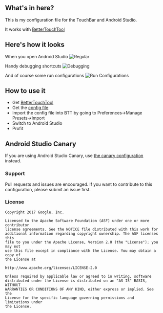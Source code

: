 ## What's in here?

This is my configuration file for the TouchBar and Android Studio.

It works with [BetterTouchTool](https://www.boastr.net)

## Here's how it looks

When you open Android Studio
![Regular](assets/regular.png "Regular")

Handy debugging shortcuts
![Debugging](assets/debugging.png "Debugging view")

And of course some run configurations
![Run Configurations](assets/run-config.png "Run Configurations")

## How to use it

  * Get [BetterTouchTool](https://www.boastr.net)
  * Get the [config file](btt-android-studio-config.json?raw=true)
  * Import the config file into BTT by going to Preferences->Manage Presets->Import
  * Switch to Android Studio
  * Profit
  
## Android Studio Canary
If you are using Android Studio Canary, use [the canary configuration](btt-android-studio-canary-config.json?raw=true) instead.

### Support

Pull requests and issues are encouraged.
If you want to contribute to this configuration, please submit an issue first.

### License

```
Copyright 2017 Google, Inc.

Licensed to the Apache Software Foundation (ASF) under one or more contributor
license agreements. See the NOTICE file distributed with this work for
additional information regarding copyright ownership. The ASF licenses this
file to you under the Apache License, Version 2.0 (the "License"); you may not
use this file except in compliance with the License. You may obtain a copy of
the License at

http://www.apache.org/licenses/LICENSE-2.0

Unless required by applicable law or agreed to in writing, software
distributed under the License is distributed on an "AS IS" BASIS, WITHOUT
WARRANTIES OR CONDITIONS OF ANY KIND, either express or implied. See the
License for the specific language governing permissions and limitations under
the License.
```
